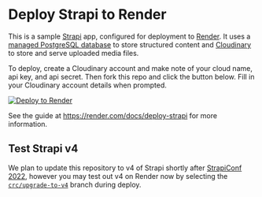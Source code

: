 # Deploy Strapi to Render

This is a sample [Strapi](https://strapi.io/) app, configured for deployment to [Render](https://render.com). It uses a [managed PostgreSQL database](https://render.com/docs/databases) to store structured content and [Cloudinary](https://cloudinary.com) to store and serve uploaded media files.

To deploy, create a Cloudinary account and make note of your cloud name, api key, and api secret. Then fork this repo and click the button below. Fill in your Cloudinary account details when prompted.

[![Deploy to Render](https://render.com/images/deploy-to-render-button.svg)](https://render.com/deploy)

See the guide at https://render.com/docs/deploy-strapi for more information.

## Test Strapi v4

We plan to update this repository to v4 of Strapi shortly after [StrapiConf 2022](https://conf.strapi.io), however you may test out v4 on Render now by selecting the [`crc/upgrade-to-v4`](https://github.com/render-examples/strapi-postgres-cloudinary/tree/crc/upgrade-to-v4) branch during deploy.
